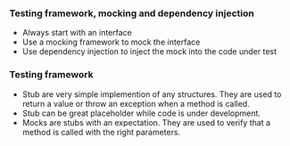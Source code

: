 ### Testing framework, mocking and dependency injection

- Always start with an interface
- Use a mocking framework to mock the interface
- Use dependency injection to inject the mock into the code under test


### Testing framework

- Stub are very simple implemention of any structures. They are used to return a value or throw an exception when a method is called.
- Stub can be great placeholder while code is under development.
- Mocks are stubs with an expectation. They are used to verify that a method is called with the right parameters.


